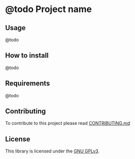 @todo Project name
==================

<!--
https://github.com/php-pds/badges
https://poser.pugx.org/
https://php-eye.com/about#badges
-->

Usage
-----

@todo

How to install
--------------

@todo

Requirements
------------

@todo

Contributing
------------

To contribute to this project please read [CONTRIBUTING.md](./CONTRIBUTING.md)

License
-------

This library is licensed under the [GNU GPLv3](LICENSE).
